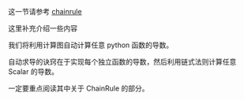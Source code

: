 这一节请参考 [chainrule](https://minitorch.github.io/module1/chainrule/)

这里补充介绍一些内容

我们将利用计算图自动计算任意 python 函数的导数。

自动求导的诀窍在于实现每个独立函数的导数，然后利用链式法则计算任意 Scalar 的导数。

一定要重点阅读其中关于 ChainRule 的部分。

